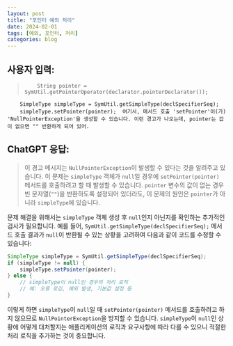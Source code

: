 ```yaml
---
layout: post
title: "포인터 예외 처리"
date: 2024-02-01
tags: [예외, 포인터, 처리]
categories: blog
---
```


## 사용자 입력:
>         String pointer = SymUtil.getPointerOperator(declarator.pointerDeclarator());
        SimpleType simpleType = SymUtil.getSimpleType(declSpecifierSeq);
        simpleType.setPointer(pointer);  여기서, 메서드 호출 'setPointer'이(가) 'NullPointerException'을 생성할 수 있습니다. 이런 경고가 나오는데, pointer는 값이 없으면 "" 반환하게 되어 있어.

## ChatGPT 응답:
> 이 경고 메시지는 `NullPointerException`이 발생할 수 있다는 것을 알려주고 있습니다. 이 문제는 `simpleType` 객체가 `null`일 경우에 `setPointer(pointer)` 메서드를 호출하려고 할 때 발생할 수 있습니다. `pointer` 변수의 값이 없는 경우 빈 문자열(`""`)을 반환하도록 설정되어 있더라도, 이 문제의 원인은 `pointer`가 아니라 `simpleType`에 있습니다.

문제 해결을 위해서는 `simpleType` 객체 생성 후 `null`인지 아닌지를 확인하는 추가적인 검사가 필요합니다. 예를 들어, `SymUtil.getSimpleType(declSpecifierSeq);` 메서드 호출 결과가 `null`이 반환될 수 있는 상황을 고려하여 다음과 같이 코드를 수정할 수 있습니다:

```java
SimpleType simpleType = SymUtil.getSimpleType(declSpecifierSeq);
if (simpleType != null) {
    simpleType.setPointer(pointer);
} else {
    // simpleType이 null인 경우의 처리 로직
    // 예: 오류 로깅, 예외 발생, 기본값 설정 등
}
```

이렇게 하면 `simpleType`이 `null`일 때 `setPointer(pointer)` 메서드를 호출하려고 하지 않으므로 `NullPointerException`을 방지할 수 있습니다. `simpleType`이 `null`인 상황에 어떻게 대처할지는 애플리케이션의 로직과 요구사항에 따라 다를 수 있으니 적절한 처리 로직을 추가하는 것이 중요합니다.

